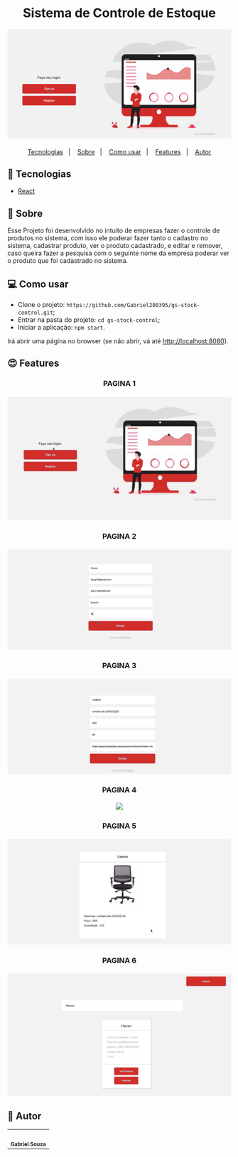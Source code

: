 <h1 align="center">Sistema de Controle de Estoque</h1>
<h4 align="center">
  <img src="./public/IMG/controleEstoque.gif"/><br>
</h4>

<p align="center">
  <a href="#tecnologias">Tecnologias</a>&nbsp;&nbsp;&nbsp;|&nbsp;&nbsp;&nbsp;
  <a href="#page_facing_up-sobre">Sobre</a>&nbsp;&nbsp;&nbsp;|&nbsp;&nbsp;&nbsp;
  <a href="#-como-usar">Como usar</a>&nbsp;&nbsp;&nbsp;|&nbsp;&nbsp;&nbsp;
  <a href="#features">Features</a>&nbsp;&nbsp;&nbsp;|&nbsp;&nbsp;&nbsp;
  <a href="#pencil-autor">Autor</a>
</p>

## :wrench: Tecnologias

<!--EXEMPLO:-->
- [React](https://pt-br.reactjs.org/)

## :page_facing_up: Sobre


Esse Projeto foi desenvolvido no intuito de empresas fazer o controle de produtos no sistema, com isso ele poderar fazer
tanto o cadastro no sistema, cadastrar produto, ver o produto cadastrado, e editar e remover, caso queira fazer a pesquisa com o seguinte
nome da empresa  poderar ver o produto que foi cadastrado no sistema. 


## 💻 Como usar

- Clone o projeto: `https://github.com/Gabriel200395/gs-stock-control.git`;
- Entrar na pasta do projeto: `cd gs-stock-control`;
- Iniciar a aplicação: `npm start`.

Irá abrir uma página no browser (se não abrir, vá até [http://localhost:8080](http://localhost:8080/)).

## :heart_eyes: Features

<h3 align="center">PAGINA 1</h3>
<h4 align="center">
  <img src="/public/IMG/inicio.jpeg" /><br>
</h4>


<h3 align="center">PAGINA 2</h3>
<h4 align="center">
  <img src="/public/IMG/cadastro.jpeg" /><br>
</h4>




<h3 align="center">PAGINA 3</h3>
<h4 align="center">
  <img src="/public/IMG/cadastroProduto.jpeg" /><br>
</h4>


<h3 align="center">PAGINA 4</h3>
<h4 align="center">
  <img src="/public/IMG/listaProduto.jpeg" /><br>
</h4>



<h3 align="center">PAGINA 5</h3>
<h4 align="center">
  <img src="/public/IMG/verProduto.jpeg" /><br>
</h4>




<h3 align="center">PAGINA 6</h3>
<h4 align="center">
  <img src="/public/IMG/pesquisa.jpeg" /><br>
</h4>


## :pencil: Autor

<table>
  <tr>
    <td align="center"><a href="https://github.com/Lukazovic"><img src="https://avatars2.githubusercontent.com/u/68435908?s=400&u=9cbee30d93471534b2bd12a6364edd45e618b923&v=4" width="100px;" alt=""/><br /><sub><b>Gabriel Souza</b></sub></a><br /></td>
  <tr>
</table>
